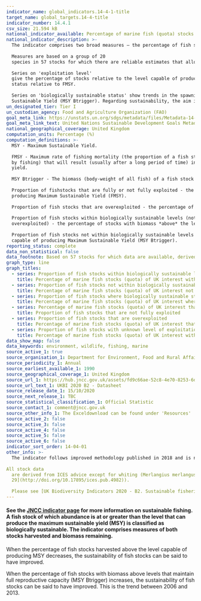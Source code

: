 ```yaml
---
indicator_name: global_indicators.14-4-1-title
target_name: global_targets.14-4-title
indicator_number: 14.4.1
csv_size: 21.594 kB
national_indicator_available: Percentage of marine fish (quota) stocks of UK interest 1) harvested sustainably; 2) with biomass at levels that maintain full reproductive capacity
national_indicator_description: >-
  The indicator comprises two broad measures – the percentage of fish stocks in seas around the UK that are 1) harvested sustainably ('exploitation level' series), and 2) at full reproductive capacity ('biologically sustainable status' series).  
    
  Measures are based on a group of 20
  species in 57 stocks for which there are reliable estimates that allow the sustainability of the stocks to be evaluated. The indicator stocks include a range of local and widely distributed species of major importance to the UK fishing industry.  
    
  Series on 'exploitation level'
  give the percentage of stocks relative to the level capable of producing Maximum Sustainable Yield (MSY). Regarding sustainability, the aim is to increase the proportion of stocks fished at or below the fishing mortality target FMSY, and reduce to zero the number of stocks of unknown
  status relative to FMSY.  
    
  Series on 'biologically sustainable status' show trends in the spawning stock biomass of stocks of UK interest with respect to safe biological limits. Safe biological limits are where the biomass is above the level capable of producing Maximum
  Sustainable Yield (MSY Btrigger). Regarding sustainability, the aim is to increase the proportion of stocks with SSB at or above MSY Btrigger and reduce to zero the number of stocks that have unknown status relative to MSY reference points.
un_designated_tier: Tier I
un_custodian_agency: Food and Agriculture Organization (FAO)
goal_meta_link: https://unstats.un.org/sdgs/metadata/files/Metadata-14-04-01.pdf
goal_meta_link_text: United Nations Sustainable Development Goals Metadata (PDF 370 KB)
national_geographical_coverage: United Kingdom
computation_units: Percentage (%)
computation_definitions: >-
  MSY - Maximum Sustainable Yield.  
    
  FMSY - Maximum rate of fishing mortality (the proportion of a fish stock caught and removed
  by fishing) that will result (usually after a long period of time) in a population size  that enables a fish stock to deliver the maximum sustainable
  yield.  
    
  MSY Btrigger - The biomass (body-weight of all fish) of a fish stock at which that stock can deliver Maximum Sustainable Yield.  
    
  Proportion of fishstocks that are fully or not fully exploited - the percentage of stocks fished at or below the level capable of
  producing Maximum Sustainable Yield (FMSY).  
    
  Proportion of fish stocks that are overexploited - the percentage of stocks fished above the level capable of producing Maximum Sustainable Yield (FMSY).  
    
  Proportion of fish stocks within biologically sustainable levels (not
  overexploited) - the percentage of stocks with biomass *above* the level capable of producing Maximum Sustainable Yield (MSY Btrigger).  
    
  Proportion of fish stocks not within biologically sustainable levels (overexploited) - the percentage of stocks with biomass *below* the level
  capable of producing Maximum Sustainable Yield (MSY Btrigger).
reporting_status: complete
data_non_statistical: false
data_footnote: Based on 57 stocks for which data are available, derived from stock assessment reports.  For series regarding biomass remaining the final year will typically show an increase in ‘unknown’ status due to the cycle by which updates are made to stock assessments.
graph_type: line
graph_titles:
  - series: Proportion of fish stocks within biologically sustainable levels (not overexploited)
    title: Percentage of marine fish stocks (quota) of UK interest within biologically sustainable levels (not overexploited)
  - series: Proportion of fish stocks not within biologically sustainable levels (overexploited)
    title: Percentage of marine fish stocks (quota) of UK interest not within biologically sustainable levels (overexploited)
  - series: Proportion of fish stocks where biologically sustainable status is unknown
    title: Percentage of marine fish stocks (quota) of UK interest where biologically sustainable status is unknown
  - series: Percentage of marine fish stocks (quota) of UK interest that are not fully exploited
    title: Proportion of fish stocks that are not fully exploited
  - series: Proportion of fish stocks that are overexploited
    title: Percentage of marine fish stocks (quota) of UK interest that are overexploited
  - series: Proportion of fish stocks with unknown level of exploitation
    title: Percentage of marine fish stocks (quota) of UK interest with unknown level of exploitation
data_show_map: false
data_keywords: environment, wildlife, fishing, marine
source_active_1: true
source_organisation_1: Department for Environment, Food and Rural Affairs (DEFRA)
source_periodicity_1: Annual
source_earliest_available_1: 1990
source_geographical_coverage_1: United Kingdom
source_url_1: https://hub.jncc.gov.uk/assets/fd9c66ae-52c8-4e70-8253-6d6a1d23901e
source_url_text_1: UKBI 2020 B2 - Datasheet
source_release_date_1: 15/10/2020
source_next_release_1: TBC
source_statistical_classification_1: Official Statistic 
source_contact_1: comment@jncc.gov.uk
source_other_info_1: The Exceldownload can be found under 'Resources'
source_active_2: false
source_active_3: false
source_active_4: false
source_active_5: false
source_active_6: false
indicator_sort_order: 14-04-01
other_info: >-
  The indicator follows improved methodology published in 2018 and is not directly comparable with data  shown here previously. The method changed following developments for the UK national good environmental status indicators for commercial fish and shellfish stocks.  
  
All stock data
  are derived from ICES advice except for whiting (Merlangius merlangus) in Division 6.a (West of Scotland), where estimates are derived from the ICES 2019 Report of the Working Group on Celtic Seas Ecoregion (WGCSE), ICES Scientific Reports ([Volume 1, Issue
  29](http://doi.org/10.17895/ices.pub.4982)).  
  
  Please see [UK Biodiversity Indicators 2020 - B2. Sustainable fisheries](https://jncc.gov.uk/our-work/ukbi-b2-sustainable-fisheries/#downloads) for analysis, and further     information on the fish stocks included in the measure. Technical details can also be found in the [UKBI 2020 B2 - Technical Background Document B2 (xlsx)](https://hub.jncc.gov.uk/assets/fd9c66ae-52c8-4e70-8253-6d6a1d23901e). Data follows the UN specification for this indicator. This indicator has been identified in collaboration with topic experts.
---
```

#### See the [JNCC indicator page](http://jncc.defra.gov.uk/page-4244) for more information on sustainable fishing. A fish stock of which abundance is at or greater than the level that can produce the maximum sustainable yield (MSY) is classified as biologically sustainable. The indicator comprises measures of both stocks harvested and biomass remaining.   
  
When the percentage of fish stocks harvested above the level capable of producing MSY decreases, the sustainability of fish stocks can be said to have improved.  
  
When the percentage of fish stocks with biomass above levels that maintain full reproductive capacity (MSY Btrigger) increases, the sustainability of fish stocks can be said to have improved. This is the trend between 2006 and 2013.
